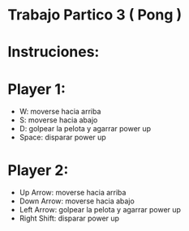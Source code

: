 # Trabajo Partico 3 ( Pong )

# Instruciones:

# Player 1:
- W: moverse hacia arriba
- S: moverse hacia abajo
- D: golpear la pelota y agarrar power up
- Space: disparar power up

# Player 2:
- Up Arrow: moverse hacia arriba
- Down Arrow: moverse hacia abajo
- Left Arrow: golpear la pelota y agarrar power up
- Right Shift: disparar power up
